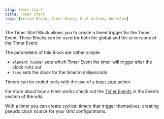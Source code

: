 ```yaml
---
slug: timer-start
title: Timer Start
tags: [Action Block, Timer Block, Dual Action, Workflow]
---
```


The Timer Start Block allows you to create a timed trigger for the Timer Event. These Blocks can be used for both the global and the ui versions of the Timer Event.

The parameters of this Block are rather simple:
- `element number` sets which Timer Event the timer will trigger after the clock runs out
- `time` sets the clock for the timer in miliseconds

Timers can be ended early with the use of a [timer stop](../timer/timer-stop) action.

For more about how a timer works check out the [Timer Events](/docs/wiki/events/ui-events/timer-event.mdx) in the Events section of the wiki.

With a timer you can create cyclical timers that trigger themselves, creating pseudo clock source for your Grid configurations.
